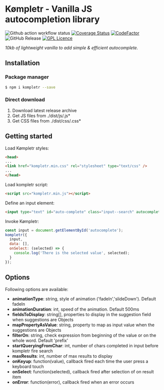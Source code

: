 # Kømpletr - Vanilla JS autocompletion library

![Github action workflow status](https://github.com/steve-lebleu/kompletr/actions/workflows/build.yml/badge.svg?branch=master)
[![Coverage Status](https://coveralls.io/repos/github/steve-lebleu/kompletr/badge.svg?branch=master)](https://coveralls.io/github/steve-lebleu/kompletr?branch=master)
[![CodeFactor](https://www.codefactor.io/repository/github/steve-lebleu/kompletr/badge)](https://www.codefactor.io/repository/github/steve-lebleu/kompletr)
![GitHub Release](https://img.shields.io/github/v/release/steve-lebleu/kompletr?logo=Github)
[![GPL Licence](https://badges.frapsoft.com/os/gpl/gpl.svg?v=103)](https://github.com/steve-lebleu/kompletr/blob/master/LICENSE)

*10kb of lightweight vanilla to add simple & efficient autocomplete.*

## Installation

### Package manager

```bash 
$ npm i kompletr --save
```

### Direct download

1. Download latest release archive
2. Get JS files from ./dist/js/.js*
3. Get CSS files from ./dist/css/.css*

## Getting started

Load Kømpletr styles:

``` html 
<head>
...
<link href="kompletr.min.css" rel="stylesheet" type="text/css" />
...
</head>
```

Load kompletr script:

``` html 
<script src="kompletr.min.js"></script>
```

Define an input element:

``` html 
<input type="text" id="auto-complete" class="input--search" autocomplete="off" placeholder="Whatever you want..." />
```
 
Invoke Kømpletr:

``` javascript
const input = document.getElementById('autocomplete');
kompletr({
  input,
  data: [],
  onSelect: (selected) => {
    console.log('There is the selected value', selected);
  }
});
```

## Options

Following options are available:

* **animationType**: string, style of animation ('fadeIn','slideDown'). Default fadeIn
* **animationDuration**: int, speed of the animation. Default 500ms
* **fieldsToDisplay**: string[], properties to display in the suggestion field when suggestions are Objects
* **mapPropertyAsValue**: string, property to map as input value when the suggestions are Objects
* **filterOn**: string, check expression from beginning of the value or on the whole word. Default 'prefix'
* **startQueryingFromChar**: int, number of chars completed in input before kompletr fire search
* **maxResults**: int, number of max results to display
* **onKeyup**: function(value), callback fired each time the user press a keyboard touch
* **onSelect**: function(selected), callback fired after selection of on result item
* **onError**: function(error), callback fired when an error occurs
